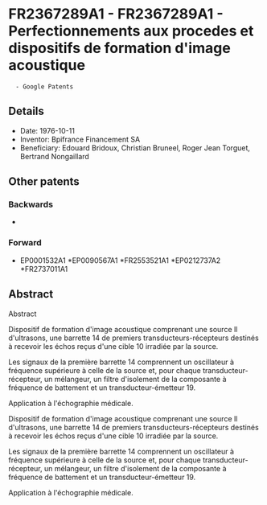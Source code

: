 # FR2367289A1 - FR2367289A1 - Perfectionnements aux procedes et dispositifs de formation d'image acoustique 
      - Google Patents

## Details

* Date: 1976-10-11
* Inventor: Bpifrance Financement SA
* Beneficiary: Edouard Bridoux, Christian Bruneel, Roger Jean Torguet, Bertrand Nongaillard
## Other patents

### Backwards
 * 
### Forward
 * EP0001532A1
 *EP0090567A1
 *FR2553521A1
 *EP0212737A2
 *FR2737011A1
## Abstract

Abstract

<P>Dispositif de formation d'image acoustique comprenant une source Il d'ultrasons, une barrette 14 de premiers transducteurs-récepteurs destinés à recevoir les échos reçus d'une cible 10 irradiée par la source. </P><P>Les signaux de la première barrette 14 comprennent un oscillateur à fréquence supérieure à celle de la source et, pour chaque transducteur-récepteur, un mélangeur, un filtre d'isolement de la composante à fréquence de battement et un transducteur-émetteur 19. </P><P>Application à l'échographie médicale.</P>



<P>Dispositif de formation d'image acoustique comprenant une source Il d'ultrasons, une barrette 14 de premiers transducteurs-récepteurs destinés à recevoir les échos reçus d'une cible 10 irradiée par la source. </P><P>Les signaux de la première barrette 14 comprennent un oscillateur à fréquence supérieure à celle de la source et, pour chaque transducteur-récepteur, un mélangeur, un filtre d'isolement de la composante à fréquence de battement et un transducteur-émetteur 19. </P><P>Application à l'échographie médicale.</P>